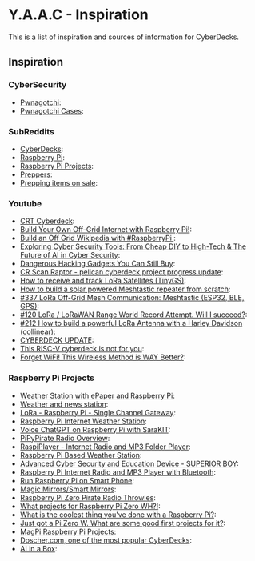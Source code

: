 <!-- ======================================== inspiration.md Start ======================================== -->


<!-- ------------------------------ Intro Start ------------------------------ -->

# Y.A.A.C - Inspiration

This is a list of inspiration and sources of information for CyberDecks.

<!-- ------------------------------ Intro End ------------------------------ -->


<!-- ------------------------------ Inspiration Start ------------------------------ -->

## Inspiration

<!-- ++++++++++++++++++++ CyberSecurity Start ++++++++++++++++++++ -->

### CyberSecurity
* [Pwnagotchi](https://pwnagotchi.ai/): 
* [Pwnagotchi Cases](https://pwnagotchi.org/3d-printable-cases/index.html): 

<!-- ++++++++++++++++++++ CyberSecurity End ++++++++++++++++++++ -->

<!-- ++++++++++++++++++++ SubReddits Start ++++++++++++++++++++ -->

### SubReddits
* [CyberDecks](https://www.reddit.com/r/cyberDeck/): 
* [Raspberry Pi](https://www.reddit.com/r/raspberry_pi/): 
* [Raspberry Pi Projects](https://www.reddit.com/r/RASPBERRY_PI_PROJECTS/): 
* [Preppers](https://www.reddit.com/r/preppers/): 
* [Prepping items on sale](https://www.reddit.com/r/preppersales/): 

<!-- ++++++++++++++++++++ SubReddits End ++++++++++++++++++++ -->

<!-- ++++++++++++++++++++ Youtube Start ++++++++++++++++++++ -->

### Youtube
* [CRT Cyberdeck](https://www.youtube.com/watch?v=Ty9pPNabPpQ): 
* [Build Your Own Off-Grid Internet with Raspberry Pi!](https://www.youtube.com/watch?v=Hp4hLpDFVyg): 
* [Build an Off Grid Wikipedia with #RaspberryPi ](https://www.youtube.com/watch?v=R63x2TXm0s8): 
* [Exploring Cyber Security Tools: From Cheap DIY to High-Tech & The Future of AI in Cyber Security](https://www.youtube.com/watch?v=6W-mYWzxx7Q): 
* [Dangerous Hacking Gadgets You Can Still Buy](https://www.youtube.com/watch?v=psTvjWSmpSE): 
* [CR Scan Raptor - pelican cyberdeck project progress update](https://www.youtube.com/watch?v=OgbbHiv4bus): 
* [How to receive and track LoRa Satellites (TinyGS)](https://www.youtube.com/watch?v=ltJQjqm5bKA): 
* [How to build a solar powered Meshtastic repeater from scratch](https://www.youtube.com/watch?v=8onU3Ov0qZw): 
* [#337 LoRa Off-Grid Mesh Communication: Meshtastic (ESP32, BLE, GPS)](https://www.youtube.com/watch?v=TY6m6fS8bxU): 
* [#120 LoRa / LoRaWAN Range World Record Attempt. Will I succeed?](https://www.youtube.com/watch?v=adhWIo-7gr4): 
* [#212 How to build a powerful LoRa Antenna with a Harley Davidson (collinear)](https://www.youtube.com/watch?v=lVD-dnYLv-U): 
* [CYBERDECK UPDATE](https://www.youtube.com/watch?v=VgqxieHGNsU): 
* [This RISC-V cyberdeck is not for you](https://www.youtube.com/watch?v=8qDGV6LTOnk): 
* [Forget WiFi! This Wireless Method is WAY Better?](https://www.youtube.com/watch?v=sLW_r0OVyok): 

<!-- ++++++++++++++++++++ Youtube End ++++++++++++++++++++ -->

<!-- ++++++++++++++++++++ RPiProjects Start ++++++++++++++++++++ -->

### Raspberry Pi Projects
* [Weather Station with ePaper and Raspberry Pi](https://www.hackster.io/sridhar-rajagopal/weather-station-with-epaper-and-raspberry-pi-c26a70): 
* [Weather and news station](https://www.hackster.io/aerodynamics/weather-and-news-station-e-paper-and-raspberry-pi-a19fa3): 
* [LoRa - Raspberry Pi - Single Channel Gateway](https://www.hackster.io/ChrisSamuelson/lora-raspberry-pi-single-channel-gateway-cheap-d57d36): 
* [Raspberry Pi Internet Weather Station](https://www.hackster.io/4DMakers/raspberry-pi-internet-weather-station-f960c4): 
* [Voice ChatGPT on Raspberry Pi with SaraKIT](https://www.hackster.io/sarakit/voice-chatgpt-on-raspberry-pi-with-sarakit-c58ff7): 
* [PiPyPirate Radio Overview](https://learn.adafruit.com/pipypirate-radio/overview): 
* [RaspiPlayer - Internet Radio and MP3 Folder Player](https://www.hackster.io/Granpino/raspiplayer-internet-radio-and-mp3-folder-player-3ddfdf): 
* [Raspberry Pi Based Weather Station](https://www.hackster.io/hartmut-wendt/raspberry-pi-based-weather-station-a9a7dd): 
* [Advanced Cyber Security and Education Device - SUPERIOR BOY](https://www.hackster.io/superior-tech/advanced-cyber-security-and-education-device-superior-boy-133905): 
* [Raspberry Pi Internet Radio and MP3 Player with Bluetooth](https://www.hackster.io/Granpino/raspberry-pi-internet-radio-and-mp3-player-with-bluetooth-1aa591): 
* [Run Raspberry Pi on Smart Phone](https://www.hackster.io/theonlystephensimon/run-raspberry-pi-on-smart-phone-31b414): 
* [Magic Mirrors/Smart Mirrors](https://magicmirror.builders/): 
* [Raspberry Pi Zero Pirate Radio Throwies](https://makezine.com/projects/pirate-radio-throwies/): 
* [What projects for Raspberry Pi Zero WH?!](https://www.reddit.com/r/RASPBERRY_PI_PROJECTS/comments/14405pn/what_projects_for_raspberry_pi_zero_wh/): 
* [What is the coolest thing you've done with a Raspberry Pi?](https://www.quora.com/What-is-the-coolest-thing-youve-done-with-a-Raspberry-Pi): 
* [Just got a Pi Zero W. What are some good first projects for it?](https://www.reddit.com/r/RASPBERRY_PI_PROJECTS/comments/16b5t44/just_got_a_pi_zero_w_what_are_some_good_first/): 
* [MagPi Raspberry Pi Projects](https://magpi.raspberrypi.com/books/projects-1/pdf/download): 
* [Doscher.com, one of the most popular CyberDecks](https://www.doscher.com/): 
* [AI in a Box](https://github.com/usefulsensors/ai_in_a_box): 

<!-- ++++++++++++++++++++ RPiProjects End ++++++++++++++++++++ -->

<!-- ------------------------------ Inspiration Start ------------------------------ -->


<!-- ------------------------------ Outro Start ------------------------------ -->

<!-- ------------------------------ Outro End ------------------------------ -->


<!-- ======================================== inspiration.md End ======================================== -->

